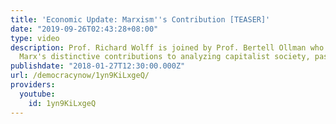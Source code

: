 ```yaml
---
title: 'Economic Update: Marxism''s Contribution [TEASER]'
date: "2019-09-26T02:43:28+08:00"
type: video
description: Prof. Richard Wolff is joined by Prof. Bertell Ollman who talks about
  Marx's distinctive contributions to analyzing capitalist society, past and present.
publishdate: "2018-01-27T12:30:00.000Z"
url: /democracynow/1yn9KiLxgeQ/
providers:
  youtube:
    id: 1yn9KiLxgeQ
---
```

